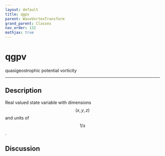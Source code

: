 ```yaml
---
layout: default
title: qgpv
parent: WaveVortexTransform
grand_parent: Classes
nav_order: 132
mathjax: true
---
```


#  qgpv

quasigeostrophic potential vorticity


---

## Description
Real valued state variable with dimensions $$(x,y,z)$$ and units of $$1/s$$.

## Discussion

